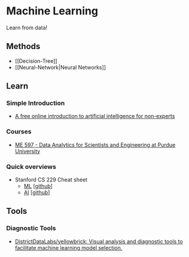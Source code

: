 # Machine Learning

Learn from data!

## Methods

- [[Decision-Tree]]
- [[Neural-Network|Neural Networks]]

## Learn

### Simple Introduction

- [A free online introduction to artificial intelligence for non-experts](https://www.elementsofai.com/) 

### Courses

- [ME 597 - Data Analytics for Scientists and Engineering at Purdue University](https://github.com/PredictiveScienceLab/data-analytics-se)

### Quick overviews

- Stanford CS 229 Cheat sheet
	- [ML](https://stanford.edu/~shervine/teaching/cs-229/)  [[github](https://github.com/afshinea/stanford-cs-229-machine-learning)]
	- [AI](https://stanford.edu/~shervine/teaching/cs-221/) [[github](https://github.com/afshinea/stanford-cs-221-artificial-intelligence)]


## Tools

### Diagnostic Tools

- [DistrictDataLabs/yellowbrick: Visual analysis and diagnostic tools to facilitate machine learning model selection.](https://github.com/DistrictDataLabs/yellowbrick)